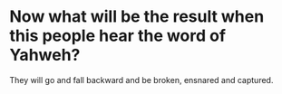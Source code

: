 # Now what will be the result when this people hear the word of Yahweh?

They will go and fall backward and be broken, ensnared and captured.
